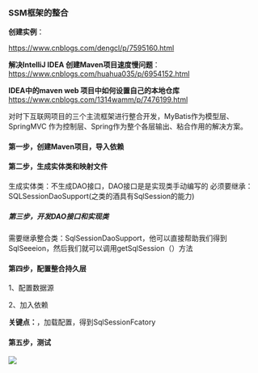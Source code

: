 ### SSM框架的整合

**创建实例**：

https://www.cnblogs.com/dengcl/p/7595160.html


**解决IntelliJ IDEA 创建Maven项目速度慢问题**：
https://www.cnblogs.com/huahua035/p/6954152.html

**IDEA中的maven web 项目中如何设置自己的本地仓库**
https://www.cnblogs.com/1314wamm/p/7476199.html

对时下互联网项目的三个主流框架进行整合开发，MyBatis作为模型层、SpringMVC 作为控制层、Spring作为整个各层输出、粘合作用的解决方案。



#### 第一步，创建Maven项目，导入依赖


#### 第二步，生成实体类和映射文件

生成实体类：不生成DAO接口，DAO接口是是实现类手动编写的
必须要继承：SQLSessionDaoSupport(之类的酒具有SqlSession的能力)


##### 第三步，开发DAO接口和实现类

需要继承整合类：SqlSessionDaoSupport，他可以直接帮助我们得到SqlSeeeion，然后我们就可以调用getSqlSession（）方法



 #### 第四步，配置整合持久层
 
1、配置数据源

2、加入依赖

**关键点：**，加载配置，得到SqlSessionFcatory



#### 第五步，测试
![ ](https://upload-images.jianshu.io/upload_images/14371339-fe42bdf773655265.png?imageMogr2/auto-orient/strip%7CimageView2/2/w/1240)
